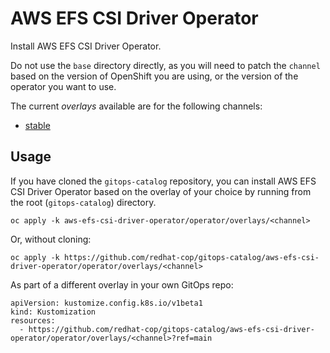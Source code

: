 # AWS EFS CSI Driver Operator

Install AWS EFS CSI Driver Operator.

Do not use the `base` directory directly, as you will need to patch the `channel` based on the version of OpenShift you are using, or the version of the operator you want to use.

The current *overlays* available are for the following channels:

* [stable](operator/overlays/stable)

## Usage

If you have cloned the `gitops-catalog` repository, you can install AWS EFS CSI Driver Operator based on the overlay of your choice by running from the root (`gitops-catalog`) directory.

```
oc apply -k aws-efs-csi-driver-operator/operator/overlays/<channel>
```

Or, without cloning:

```
oc apply -k https://github.com/redhat-cop/gitops-catalog/aws-efs-csi-driver-operator/operator/overlays/<channel>
```

As part of a different overlay in your own GitOps repo:

```
apiVersion: kustomize.config.k8s.io/v1beta1
kind: Kustomization
resources:
  - https://github.com/redhat-cop/gitops-catalog/aws-efs-csi-driver-operator/operator/overlays/<channel>?ref=main
```
